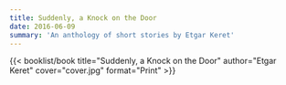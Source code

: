 ```yaml
---
title: Suddenly, a Knock on the Door
date: 2016-06-09
summary: 'An anthology of short stories by Etgar Keret'
---
```


{{< booklist/book
title="Suddenly, a Knock on the Door"
author="Etgar Keret"
cover="cover.jpg"
format="Print" >}}
